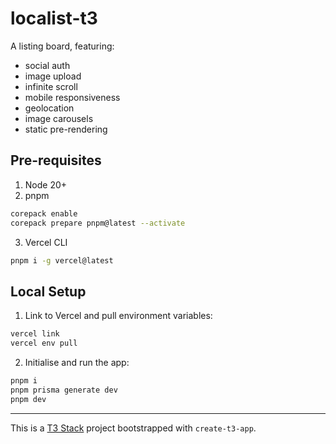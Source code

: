 # localist-t3

A listing board, featuring: 
- social auth
- image upload
- infinite scroll
- mobile responsiveness
- geolocation
- image carousels
- static pre-rendering

## Pre-requisites

1. Node 20+
2. pnpm

```sh
corepack enable
corepack prepare pnpm@latest --activate
```

3. Vercel CLI

```sh
pnpm i -g vercel@latest
```

## Local Setup

1. Link to Vercel and pull environment variables:

```sh
vercel link
vercel env pull
```

2. Initialise and run the app:

```sh
pnpm i
pnpm prisma generate dev
pnpm dev
```

---

This is a [T3 Stack](https://create.t3.gg/) project bootstrapped with `create-t3-app`.
